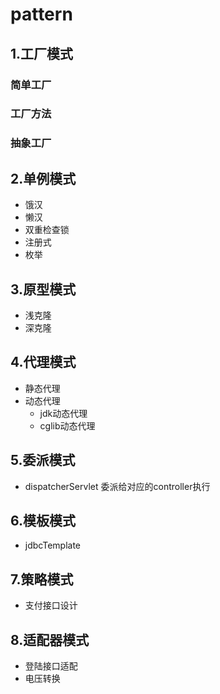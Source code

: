 # pattern

## 1.工厂模式
### 简单工厂
### 工厂方法
### 抽象工厂
## 2.单例模式
- 饿汉
- 懒汉
- 双重检查锁
- 注册式
- 枚举
## 3.原型模式
- 浅克隆
- 深克隆
## 4.代理模式
- 静态代理
- 动态代理
  - jdk动态代理
  - cglib动态代理
## 5.委派模式
- dispatcherServlet 委派给对应的controller执行
## 6.模板模式
- jdbcTemplate
## 7.策略模式
- 支付接口设计
## 8.适配器模式
- 登陆接口适配
- 电压转换
